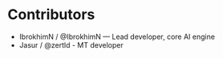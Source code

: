# Contributors
- IbrokhimN / @IbrokhimN — Lead developer, core AI engine
- Jasur / @zertld - MT developer
